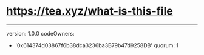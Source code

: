 # https://tea.xyz/what-is-this-file
---
version: 1.0.0
codeOwners:
  - '0x614374d03867f6b38dca3236ba3B79b47d9258DB'
quorum: 1

